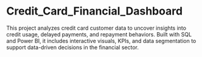 # Credit_Card_Financial_Dashboard
This project analyzes credit card customer data to uncover insights into credit usage, delayed payments, and repayment behaviors. Built with SQL and Power BI, it includes interactive visuals, KPIs, and data segmentation to support data-driven decisions in the financial sector.
